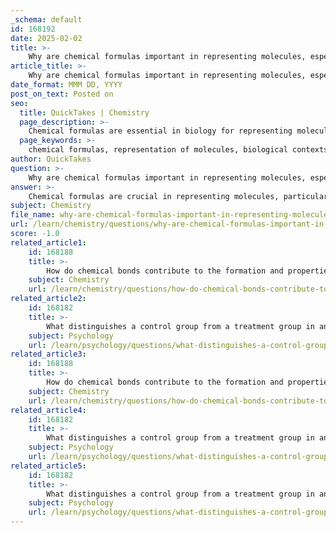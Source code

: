 ```yaml
---
_schema: default
id: 168192
date: 2025-02-02
title: >-
    Why are chemical formulas important in representing molecules, especially in biological contexts?
article_title: >-
    Why are chemical formulas important in representing molecules, especially in biological contexts?
date_format: MMM DD, YYYY
post_on_text: Posted on
seo:
  title: QuickTakes | Chemistry
  page_description: >-
    Chemical formulas are essential in biology for representing molecular composition, understanding structure-function relationships, predicting chemical reactions, highlighting chemical diversity, and indicating isotopes, which all contribute to the study of biochemistry.
  page_keywords: >-
    chemical formulas, representation of molecules, biological contexts, molecular composition, glucose, carbohydrates, proteins, nucleic acids, structure and function, biochemical processes, chemical reactions, metabolic pathways, enzyme functions, chemical diversity, biomolecules, isotopes, biochemical processes, drug development, molecular biology
author: QuickTakes
question: >-
    Why are chemical formulas important in representing molecules, especially in biological contexts?
answer: >-
    Chemical formulas are crucial in representing molecules, particularly in biological contexts, for several reasons:\n\n1. **Composition Representation**: Chemical formulas provide a clear and concise way to represent the types and numbers of atoms in a molecule. For example, the formula for glucose is C6H12O6, indicating it contains six carbon atoms, twelve hydrogen atoms, and six oxygen atoms. This representation is essential for understanding the molecular composition of biological macromolecules such as carbohydrates, proteins, and nucleic acids.\n\n2. **Understanding Structure and Function**: The structure of a molecule often determines its function in biological systems. For instance, the arrangement of atoms in a protein affects its shape and, consequently, its role in biochemical processes. By analyzing chemical formulas, scientists can infer potential interactions and functions of molecules within living organisms.\n\n3. **Facilitating Chemical Reactions**: In biochemistry, understanding how different molecules interact is fundamental. Chemical formulas allow researchers to predict the outcomes of chemical reactions, which is vital for studying metabolic pathways and enzyme functions. For example, knowing the chemical formula of substrates and products helps in understanding how enzymes catalyze reactions.\n\n4. **Chemical Diversity**: The vast array of chemical formulas reflects the diversity of compounds that can exist due to different bonding arrangements and interactions. This diversity is essential for the complexity of biological systems, as it enables the formation of various biomolecules necessary for life, such as lipids, nucleic acids, and proteins.\n\n5. **Predictive Power**: Chemical formulas are foundational for predicting the behavior of substances in reactions. By understanding the properties of elements and compounds represented by their formulas, scientists can anticipate how they will react under different conditions, which is crucial in fields like drug development and metabolic engineering.\n\n6. **Isotopes and Variability**: Chemical formulas can also indicate the presence of isotopes, which are variants of elements with different atomic masses. This is important in biological contexts, such as tracing metabolic pathways using isotopically labeled compounds.\n\nIn summary, chemical formulas serve as a fundamental tool in biochemistry and molecular biology, enabling scientists to communicate complex information about molecular composition, structure, and function, which is essential for understanding the biochemical processes that sustain life.
subject: Chemistry
file_name: why-are-chemical-formulas-important-in-representing-molecules-especially-in-biological-contexts.md
url: /learn/chemistry/questions/why-are-chemical-formulas-important-in-representing-molecules-especially-in-biological-contexts
score: -1.0
related_article1:
    id: 168188
    title: >-
        How do chemical bonds contribute to the formation and properties of compounds?
    subject: Chemistry
    url: /learn/chemistry/questions/how-do-chemical-bonds-contribute-to-the-formation-and-properties-of-compounds
related_article2:
    id: 168182
    title: >-
        What distinguishes a control group from a treatment group in an experimental setup?
    subject: Psychology
    url: /learn/psychology/questions/what-distinguishes-a-control-group-from-a-treatment-group-in-an-experimental-setup
related_article3:
    id: 168188
    title: >-
        How do chemical bonds contribute to the formation and properties of compounds?
    subject: Chemistry
    url: /learn/chemistry/questions/how-do-chemical-bonds-contribute-to-the-formation-and-properties-of-compounds
related_article4:
    id: 168182
    title: >-
        What distinguishes a control group from a treatment group in an experimental setup?
    subject: Psychology
    url: /learn/psychology/questions/what-distinguishes-a-control-group-from-a-treatment-group-in-an-experimental-setup
related_article5:
    id: 168182
    title: >-
        What distinguishes a control group from a treatment group in an experimental setup?
    subject: Psychology
    url: /learn/psychology/questions/what-distinguishes-a-control-group-from-a-treatment-group-in-an-experimental-setup
---
```


&nbsp;